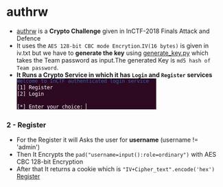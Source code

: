 # authrw
* [authrw](https://github.com/Ajay-Aj-00/Test/tree/master/authrw) is a **Crypto Challenge** given in InCTF-2018 Finals Attack and Defence
* It uses the `AES 128-bit CBC mode Encrytion`.`IV(16 bytes)` is given in iv.txt but we have to **generate the key** using [generate_key.py](https://github.com/Ajay-Aj-00/Test/tree/master/authrw/generate_key.py) which takes the Team password as input.The generated Key is `md5 hash of Team password`.
* **It Runs a Crypto Service in which it has `Login` and `Register` services**
![Login,Register](https://raw.githubusercontent.com/Ajay-Aj-00/Test/master/Images/1.png "Service")
### 2 - Register
* For the Register it will Asks the user for **username** (username != 'admin')
* Then It Encrypts the `pad("username=input():role=ordinary")` with AES CBC 128-bit Encryption
* After that It returns a cookie which is `"IV+Cipher_text".encode('hex')`
[Register](https://raw.githubusercontent.com/Ajay-Aj-00/Test/master/Images/3.png "Register")
